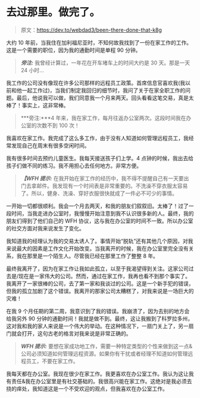 # 去过那里。做完了。

> 原文：<https://dev.to/webdad3/been-there-done-that-k8g>

大约 10 年前，当我住在加利福尼亚时，不知何故我找到了一份在家工作的工作。这是一个需要的职位，因为我的通勤时间是单程 90 分钟。

> ***旁注:*** 我曾经计算过，一年花在开车堵车上的时间大约是 30 天。那是一天 24 小时...

我工作的公司没有像现在许多公司那样的远程员工政策。首席信息官喜欢我(我以前和他一起工作过)，当我们制定我回归的细节时，我问了关于在家全职工作的问题。最后，他说我可以做，我们同意我一个月来两天。回头看看这笔交易，真是太棒了！事实上，这非常棒。

> ***旁注:***4 年来，我在家工作，每月往返办公室两次。这段时间我在办公室的次数不到 100 次！

我喜欢在家工作。我完成了这么多工作，由于没有人知道如何管理远程员工，我经常发现自己在周末有很多空闲时间。

我有很多时间去预约儿童医生。我每天接送孩子们上学。4 点钟的时候，我出去给孩子们做不同的练习。我不用担心去任何地方。非常方便。

> ***【WFH 提示:*** 在我开始在家工作的经历中，我不得不提醒自己有一天要出门去拿邮件。我发现有一个时间表是非常重要的。不洗澡不穿衣服太容易了。所以，健身、洗澡、穿好衣服很快就成了一件必不可少的事情。

一开始一切都很顺利。我会一个月去两天，和我的朋友们叙叙旧。太棒了！过了一段时间，当我走进办公室时，我慢慢开始注意到我不认识很多新的人。最终，我的朋友们得到了他们自己的 WFH 协议，这与我在办公室的时间不一致。所以办公室的社交方面对我来说发生了变化。

我知道我的经理认为我的交易太诱人了。事情开始“脱轨”还有其他几个原因，对我来说最大的因素是工作文化开始改变。当我离开的时候，我在办公室里完全没有关系，我在那里是一个陌生人。尽管我已经在那里工作了整整 8 年。

最终我离开了，因为在家工作让我如此孤立，以至于我渴望得到关注。这家公司过去是/现在是一家伟大的公司。然而，通过在家工作，我再也看不到那个事实了。我离开了一家很棒的公司，去了第一家和我谈过的公司。这是一个新手犯的错误，但我的孤立加剧了这个错误。我离开的那家公司太糟糕了，对我来说是一场巨大的灾难！

在我 9 个月任期的第二周，我意识到了我的错误。我崩溃了，因为去别的地方会给我另外 90 分钟的通勤时间！我就是做不到。最终，这让我搬到了科罗拉多州，这对我和我的家人来说是一个伟大的举动。在这种情况下，一扇门关上了，另一扇门就会打开，这句古老的格言对我来说是非常正确的。

> ***WFH 提示:*** 要想在家成功地工作，需要一种特定类型的个性来做到这一点&公司必须知道如何管理远程资源。如果你有干扰或者经理不知道如何管理远程员工，不要在家工作。

我每天都在办公室。我现在很少在家工作。我更喜欢在办公室工作。我认为这让我有责任&我在办公室里是有社交基础的。我很高兴能在家工作。这绝对是我必须去挠的痒处，我知道这是一个不受欢迎的观点，但我喜欢在办公室工作。
